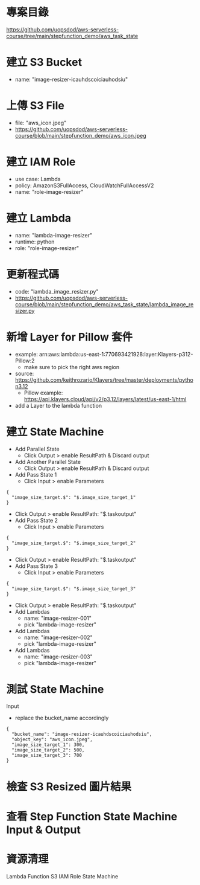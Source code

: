 
# 專案目錄 
https://github.com/uopsdod/aws-serverless-course/tree/main/stepfunction_demo/aws_task_state

# 建立 S3 Bucket 
 - name: "image-resizer-icauhdscoiciauhodsiu"

# 上傳 S3 File 
 - file: "aws_icon.jpeg"
 - https://github.com/uopsdod/aws-serverless-course/blob/main/stepfunction_demo/aws_icon.jpeg

# 建立 IAM Role 
 - use case: Lambda 
 - policy: AmazonS3FullAccess, CloudWatchFullAccessV2 
 - name: "role-image-resizer" 

# 建立 Lambda 
 - name: "lambda-image-resizer"
 - runtime: python 
 - role: "role-image-resizer" 

# 更新程式碼
 - code: "lambda_image_resizer.py" 
  - https://github.com/uopsdod/aws-serverless-course/blob/main/stepfunction_demo/aws_task_state/lambda_image_resizer.py

# 新增 Layer for Pillow 套件  
 - example: arn:aws:lambda:us-east-1:770693421928:layer:Klayers-p312-Pillow:2
   - make sure to pick the right aws region 
 - source: https://github.com/keithrozario/Klayers/tree/master/deployments/python3.12
   - Pillow example: https://api.klayers.cloud/api/v2/p3.12/layers/latest/us-east-1/html 
 - add a Layer to the lambda function 

# 建立 State Machine 
 - Add Parallel State 
   - Click Output > enable ResultPath & Discard output
 - Add Another Parallel State 
   - Click Output > enable ResultPath & Discard output
 - Add Pass State 1
   - Click Input > enable Parameters 
```
{
  "image_size_target.$": "$.image_size_target_1"
}
```
   - Click Output > enable ResultPath: "$.taskoutput" 
 - Add Pass State 2
   - Click Input > enable Parameters 
```
{
  "image_size_target.$": "$.image_size_target_2"
}
```
   - Click Output > enable ResultPath: "$.taskoutput" 
 - Add Pass State 3
   - Click Input > enable Parameters 
```
{
  "image_size_target.$": "$.image_size_target_3"
}
```
   - Click Output > enable ResultPath: "$.taskoutput" 
 - Add Lambdas
   - name: "image-resizer-001"
   - pick "lambda-image-resizer"
 - Add Lambdas
   - name: "image-resizer-002"
   - pick "lambda-image-resizer"
 - Add Lambdas
   - name: "image-resizer-003"
   - pick "lambda-image-resizer"   

# 測試 State Machine 
Input 
 - replace the bucket_name accordingly
```
{
  "bucket_name": "image-resizer-icauhdscoiciauhodsiu",
  "object_key": "aws_icon.jpeg",
  "image_size_target_1": 300,
  "image_size_target_2": 500,
  "image_size_target_3": 700
}
```

# 檢查 S3 Resized 圖片結果

# 查看 Step Function State Machine Input & Output

# 資源清理 
 Lambda Function 
 S3
 IAM Role 
 State Machine  